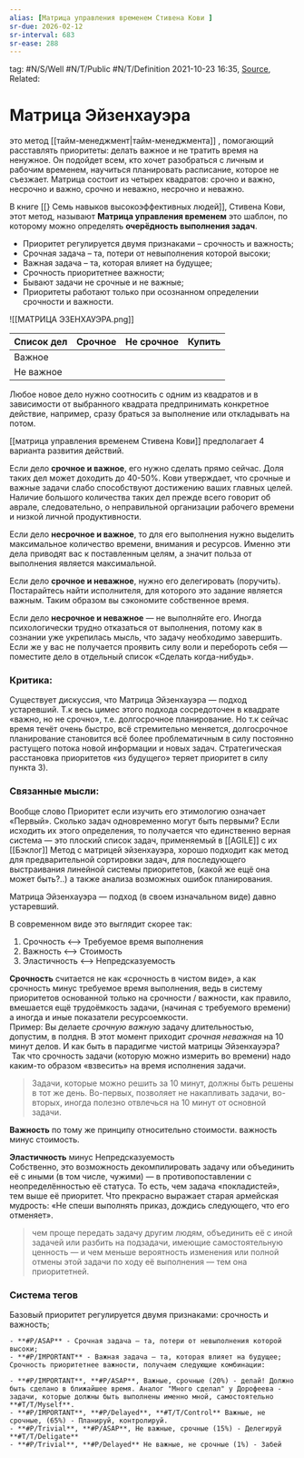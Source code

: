 ```yaml
---
alias: [Матрица управления временем Стивена Кови ]
sr-due: 2026-02-12
sr-interval: 683
sr-ease: 288
---
```

tag:  #N/S/Well #N/T/Public #N/T/Definition 
2021-10-23 16:35, [Source](https://trends.rbc.ru/trends/education/60a519599a7947430a73ff6b),  
Related:  

# Матрица Эйзенхауэра  
  это метод [[тайм-менеджмент|тайм-менеджмента]] , помогающий расставлять приоритеты: делать важное и не тратить время на ненужное. Он подойдет всем, кто хочет разобраться с личным и рабочим временем, научиться планировать расписание, которое не съезжает. Матрица состоит из четырех квадратов: срочно и важно, несрочно и важно, срочно и неважно, несрочно и неважно.  
  
 В книге [[} Семь навыков высокоэффективных людей]], Стивена Кови, этот метод, называют **Матрица управления временем** это шаблон, по которому можно определять **очерёдность выполнения задач**.
  
-   Приоритет регулируется двумя признаками – срочность и важность;
-   Срочная задача – та, потери от невыполнения которой высоки;
-   Важная задача – та, которая влияет на будущее;
-   Срочность приоритетнее важности;
-   Бывают задачи не срочные и не важные;
-   Приоритеты работают только при осознанном определении срочности и важности.

   ![[МАТРИЦА ЭЗЕНХАУЭРА.png]]

| Список дел | Срочное | Не срочное | Купить |
| ---------- | ------- | ---------- | ------ |
| Важное     |         |            |        |
| Не важное  |         |            |        |

Любое новое дело нужно соотносить с одним из квадратов и в зависимости от выбранного квадрата предпринимать конкретное действие, например, сразу браться за выполнение или откладывать на потом.

[[матрица управления временем Стивена Кови]] предполагает 4 варианта развития действий.

Если дело **срочное и важное**, его нужно сделать прямо сейчас. Доля таких дел может доходить до 40-50%. Кови утверждает, что срочные и важные задачи слабо способствуют достижению ваших главных целей. Наличие большого количества таких дел прежде всего говорит об аврале, следовательно, о неправильной организации рабочего времени и низкой личной продуктивности.

Если дело **несрочное и важное**, то для его выполнения нужно выделить максимальное количество времени, внимания и ресурсов. Именно эти дела приводят вас к поставленным целям, а значит польза от выполнения является максимальной.

Если дело **срочное и неважное**, нужно его делегировать (поручить). Постарайтесь найти исполнителя, для которого это задание является важным. Таким образом вы сэкономите собственное время.

Если дело **несрочное и неважное** — не выполняйте его. Иногда психологически трудно отказаться от выполнения, потому как в сознании уже укрепилась мысль, что задачу необходимо завершить. Если же у вас не получается проявить силу воли и перебороть себя — поместите дело в отдельный список «Сделать когда-нибудь».


### Критика: 
Существует дискуссия, что Матрица Эйзенхауэра — подход устаревший.
Т.к весь цимес этого подхода сосредоточен в квадрате «важно, но не срочно», т.е. долгосрочное планирование. 
Но  т.к сейчас время течёт очень быстро, всё стремительно меняется, долгосрочное планирование становится всё более проблематичным в силу постоянно растущего потока новой информации и новых задач. Стратегическая расстановка приоритетов «из будущего» теряет приоритет в силу пункта 3).

### Связанные мысли:

Вообще слово Приоритет если изучить его этимологию означает «Первый». Сколько задач одновременно могут быть первыми?
Если исходить их этого определения, то получается что единственно верная система — это плоский список задач, применяемый в [[AGILE]] с их [[Бэклог]]
Метод с матрицей эйзенхауэра, хорошо подходит как метод для предварительной сортировки задач, для последующего выстраивания линейной системы приоритетов, (какой же ещё она может быть?..) а также анализа возможных ошибок планирования.

Матрица Эйзенхауэра — подход (в своем изначальном виде) давно устаревший.
 
 В современном виде это выглядит скорее так:  
1) Срочность <—> Требуемое время выполнения  
2) Важность <—> Стоимость  
3) Эластичность <—> Непредсказуемость  

**Cрочность** считается не как «срочность в чистом виде», а как срочность минус требуемое время выполнения, ведь в систему приоритетов основанной только на срочности / важности, как правило, вмешается ещё трудоёмкость задачи, (начиная с требуемого времени) а иногда и иные показатели ресурсоемкости.  
Пример: Вы делаете *срочную важную* задачу длительностью, допустим, в полдня. В этот момент приходит *срочная неважная* на 10 минут делов. И как быть в парадигме чистой матрицы Эйзенхауэра?
 Так что срочность задачи (которую можно измерить во времени) надо каким-то образом «взвесить» на время исполнения задачи. 
 
>Задачи, которые можно решить за 10 минут, должны быть решены в тот же день. Во-первых, позволяет не накапливать задачи, во-вторых, иногда полезно отвлечься на 10 минут от основной задачи.
 
**Важность** по тому же принципу относительно стоимости. важность минус стоимость.

**Эластичность**  минус Непредсказуемость  
Собственно, это возможность декомпилировать задачу или объединить её с иными (в том числе, чужими) — в противопоставлении с неопределённостью её статуса. То есть, чем задача «покладистей», тем выше её приоритет. Что прекрасно выражает старая армейская мудрость: «Не спеши выполнять приказ, дождись следующего, что его отменяет».  

> чем проще передать задачу другим людям, объединить её с иной задачей или разбить на подзадачи, имеющие самостоятельную ценность — и чем меньше вероятность изменения или полной отмены этой задачи по ходу её выполнения — тем она приоритетней.
 
### Система тегов
Базовый приоритет регулируется двумя признаками: срочность и важность;
```
- **#P/ASAP** - Срочная задача – та, потери от невыполнения которой высоки;
- **#P/IMPORTANT** - Важная задача – та, которая влияет на будущее;
Срочность приоритетнее важности, получаем следующие комбинации:

- **#P/IMPORTANT**, **#P/ASAP**, Важные, срочные (20%) - делай! Должно быть сделано в ближайшее время. Аналог "Много сделал" у Дорофеева - задачи, которые должны быть выполнены именно мной, самостоятельно **#T/T/Myself**.
- **#P/IMPORTANT**, **#P/Delayed**, **#T/T/Control** Важные, не срочные, (65%) - Планируй, контролируй.  
- **#P/Trivial**, **#P/ASAP**, Не важные, срочные (15%) - Делегируй **#T/T/Deligate**
- **#P/Trivial**, **#P/Delayed** Не важные, не срочные (1%) - Забей 
```

